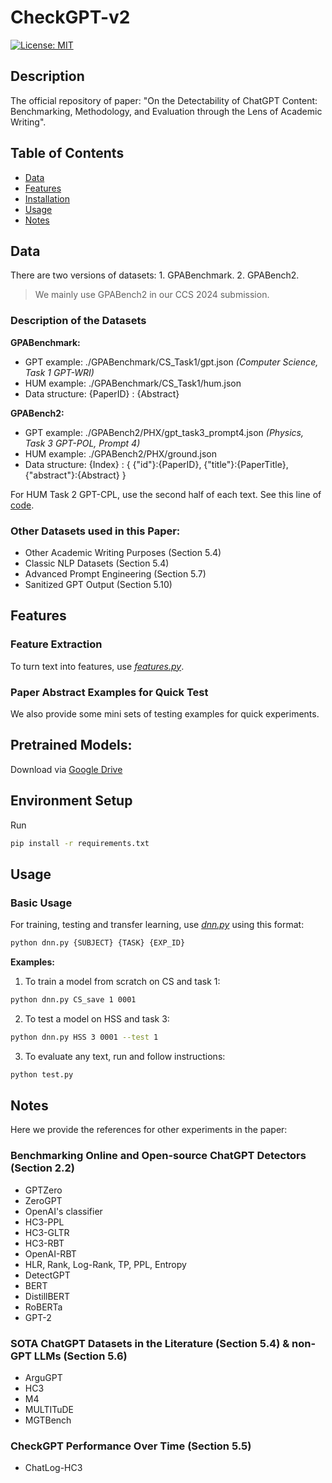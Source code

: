 # CheckGPT-v2

[![License: MIT](https://img.shields.io/badge/License-MIT-yellow.svg)](https://opensource.org/licenses/MIT)

## Description

The official repository of paper: "On the Detectability of ChatGPT Content: Benchmarking, Methodology, and Evaluation through the Lens of Academic Writing".

## Table of Contents

- [Data](#data)
- [Features](#features)
- [Installation](#installation)
- [Usage](#usage)
- [Notes](#notes)


## Data
There are two versions of datasets: 1. GPABenchmark. 2. GPABench2.
> We mainly use GPABench2 in our CCS 2024 submission.

### Description of the Datasets
**GPABenchmark:**
- GPT example: ./GPABenchmark/CS_Task1/gpt.json *(Computer Science, Task 1 GPT-WRI)*
- HUM example: ./GPABenchmark/CS_Task1/hum.json
- Data structure: {PaperID} : {Abstract}

**GPABench2:**
- GPT example: ./GPABench2/PHX/gpt_task3_prompt4.json *(Physics, Task 3 GPT-POL, Prompt 4)*
- HUM example: ./GPABench2/PHX/ground.json
- Data structure: {Index} : { {"id"}:{PaperID}, {"title"}:{PaperTitle}, {"abstract"}:{Abstract} }

For HUM Task 2 GPT-CPL, use the second half of each text. See this line of [code]().

### Other Datasets used in this Paper:
- Other Academic Writing Purposes (Section 5.4)
- Classic NLP Datasets (Section 5.4)
- Advanced Prompt Engineering (Section 5.7)
- Sanitized GPT Output (Section 5.10)

## Features

### Feature Extraction
To turn text into features, use [*features.py*](CheckGPT/features.py).

### Paper Abstract Examples for Quick Test
We also provide some mini sets of testing examples for quick experiments.

## Pretrained Models:
Download via [Google Drive]()

## Environment Setup
Run
```bash
pip install -r requirements.txt
```

## Usage
### Basic Usage
For training, testing and transfer learning, use [*dnn.py*](CheckGPT/dnn.py) using this format:
```bash
python dnn.py {SUBJECT} {TASK} {EXP_ID} 
```

**Examples:**
1. To train a model from scratch on CS and task 1:
```bash
python dnn.py CS_save 1 0001 
```

2. To test a model on HSS and task 3:
```bash
python dnn.py HSS 3 0001 --test 1
```

3. To evaluate any text, run and follow instructions:
```bash
python test.py
```

## Notes
Here we provide the references for other experiments in the paper:
### Benchmarking Online and Open-source ChatGPT Detectors (Section 2.2)
- GPTZero
- ZeroGPT
- OpenAI's classifier
- HC3-PPL
- HC3-GLTR
- HC3-RBT
- OpenAI-RBT
- HLR, Rank, Log-Rank, TP, PPL, Entropy
- DetectGPT
- BERT
- DistillBERT
- RoBERTa
- GPT-2

### SOTA ChatGPT Datasets in the Literature (Section 5.4) & non-GPT LLMs (Section 5.6)
- ArguGPT
- HC3
- M4
- MULTITuDE
- MGTBench

### CheckGPT Performance Over Time (Section 5.5)
- ChatLog-HC3

